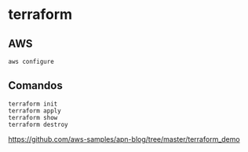 # terraform

## AWS
```
aws configure
```

## Comandos
```
terraform init
terraform apply
terraform show
terraform destroy
```

https://github.com/aws-samples/apn-blog/tree/master/terraform_demo
